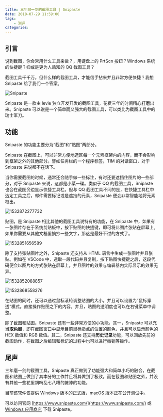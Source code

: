 ```yaml
---
title: 三年磨一剑的截图工具 | Snipaste
date: 2018-07-29 11:59:00
tags: 
    - 测评
categories: 
---
```


## 引言

说到截图，你会常用什么工具来做？，用键盘上的 PrtScn 按钮？Windows 系统的快捷键？抑或是更为人熟知的 QQ 截图工具？

截图工具千千万，但什么样的截图工具，才能信手拈来并且非常方便快捷？我想 Snipaste 给了我们一个答案。

![Snipaste](C:\Users\stark\OneDrive\REPO\images\Snipaste\1532848664500.png)

Snipaste 是一款由 levie 独立开发开发的截图工具，花费三年的时间精心打磨出来。Snipaste 可以说是一个简单而又强大的截图工具，可以类比为截图工具中的瑞士军刀。

## 功能

Snipaste 的功能主要分为“截图”和“贴图”两部分。

Snipaste 在截图上，可以非常方便地选区每一个元素框架内的内容，而不会影响到框架之外的其他部分。譬如任务栏的一个程序标签，TIM 的对话窗口，对于 Snipaste 来说都不在话下。

当你需要截图的时候，通常还会随手做一些标注，有时还要遮挡住图片的一些部分，对于 Snipaste 来说，这都是小菜一碟。类似于 QQ 的截图工具，Snipaste 也会在截图旁边显示快捷工具栏。但与 QQ 截图工具不同的是，在快捷工具栏中选定工具之后，邮件需要标记或是遮挡的元素，Snipaste 便会非常智能地将元素框出。

![1532872277732](C:\Users\stark\OneDrive\REPO\images\Snipaste\1532872277732.png)

贴图，是 Snipaste 相比其他的截图工具说特有的功能，在 Snipaste 中，如果有一张图片存在于系统剪贴板中，按下贴图的快捷键，即可将此图片张贴在屏幕上。如果你需要从其他文档里摘抄一些文字，那这是最好不过的方式了。

![1532851656589](C:\Users\stark\OneDrive\REPO\images\Snipaste\1532868558276.png)

除了支持张贴图片之外，Snipaste 还支持从 HTML 语言中生成一张图片并且张贴。例如在 VSCode 中，选取一段代码并且复制，按下贴图快捷键之后，这段代码便会以图片的方式张贴在屏幕上，并且图片的效果与编辑器内实际显示的效果无异。

![1532852088857](C:\Users\stark\OneDrive\REPO\images\Snipaste\1532852088857.png)

![1532868558276](C:\Users\stark\OneDrive\REPO\images\Snipaste\1532868558276.png)

在贴图的同时，还可以通过鼠标滚轮调整贴图的大小，并且可以设置为”鼠标穿透“模式，直接操作贴图之下的内容。并且，贴图的透明度也可以在右键菜单中调整。

除了截图和贴图，Snipaste 还有一些非常方便的小功能。其一，Snipaste 可以充当**取色器**，即在截图窗口中显示目前鼠标指点的位置的颜色，并且可以显示颜色的 HEX 数值和 RGB 数值。其二，Snipaste 还支持**历史记录**功能，可以回放先前的截图动作，在截图之后编辑和标记的过程中也可以进行撤销等操作。

## 尾声

三年磨一剑的截图工具，Snipaste 真正做到了功能强大和简单小巧的融合，在截图和贴图上做到了其本分的工作并且将其做到了极致。而在截图和贴图之外，并没有其他一些花里胡哨乱七八糟的臃肿的功能。

目前该软件仅提供 Windows 版本的正式版，macOS 版本正在公开测试中。

可以访问官网 [https://www.snipaste.com/](https://www.snipaste.com/) 或 [Windows 应用商店](https://www.microsoft.com/zh-cn/p/snipaste/9p1wxpkb68kx?ocid=badge&rtc=1) 下载 Snipaste。